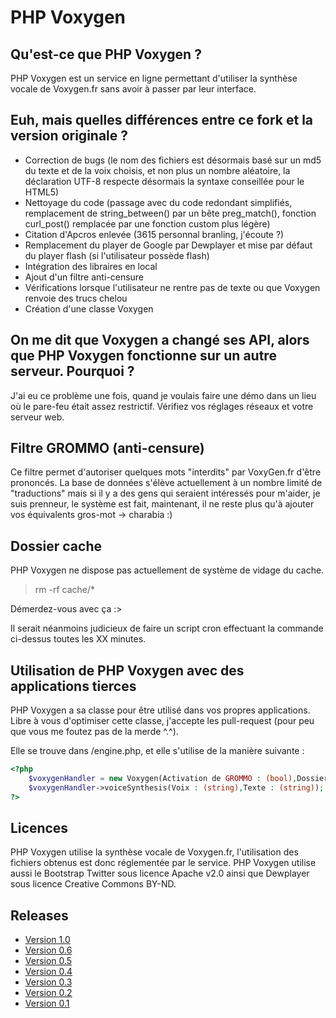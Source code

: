 # PHP Voxygen

## Qu'est-ce que PHP Voxygen ?

PHP Voxygen est un service en ligne permettant d'utiliser la synthèse vocale de Voxygen.fr sans avoir à passer par leur interface.

## Euh, mais quelles différences entre ce fork et la version originale ?

* Correction de bugs (le nom des fichiers est désormais basé sur un md5 du texte et de la voix choisis, et non plus un nombre aléatoire, la déclaration UTF-8 respecte désormais la syntaxe conseillée pour le HTML5)
* Nettoyage du code (passage avec du code redondant simplifiés, remplacement de string_between() par un bête preg_match(), fonction curl_post() remplacée par une fonction custom plus légère)
* Citation d'Apcros enlevée (3615 personnal branling, j'écoute ?)
* Remplacement du player de Google par Dewplayer et mise par défaut du player flash (si l'utilisateur possède flash)
* Intégration des libraires en local
* Ajout d'un filtre anti-censure
* Vérifications lorsque l'utilisateur ne rentre pas de texte ou que Voxygen renvoie des trucs chelou
* Création d'une classe Voxygen

## On me dit que Voxygen a changé ses API, alors que PHP Voxygen fonctionne sur un autre serveur. Pourquoi ?

J'ai eu ce problème une fois, quand je voulais faire une démo dans un lieu où le pare-feu était assez restrictif. Vérifiez vos réglages réseaux et votre serveur web.

## Filtre GROMMO (anti-censure)

Ce filtre permet d'autoriser quelques mots "interdits" par VoxyGen.fr d'être prononcés. La base de données s'élève actuellement à un nombre limité de "traductions" mais si il y a des gens qui seraient intéressés pour m'aider, je suis prenneur, le système est fait, maintenant, il ne reste plus qu'à ajouter vos équivalents gros-mot -> charabia :)

## Dossier cache

PHP Voxygen ne dispose pas actuellement de système de vidage du cache.

> rm -rf cache/*

Démerdez-vous avec ça :>

Il serait néanmoins judicieux de faire un script cron effectuant la commande ci-dessus toutes les XX minutes.

## Utilisation de PHP Voxygen avec des applications tierces

PHP Voxygen a sa classe pour être utilisé dans vos propres applications. Libre à vous d'optimiser cette classe, j'accepte les pull-request (pour peu que vous me foutez pas de la merde ^.^).

Elle se trouve dans /engine.php, et elle s'utilise de la manière suivante :

```php
<?php
	$voxygenHandler = new Voxygen(Activation de GROMMO : (bool),Dossier de stockage du cache : (string));
	$voxygenHandler->voiceSynthesis(Voix : (string),Texte : (string)); // Retourne url du fichier stocké (string)
?>
```

## Licences

PHP Voxygen utilise la synthèse vocale de Voxygen.fr, l'utilisation des fichiers obtenus est donc réglementée par le service. PHP Voxygen utilise aussi le Bootstrap Twitter sous licence Apache v2.0 ainsi que Dewplayer sous licence Creative Commons BY-ND.

## Releases
* [Version 1.0](https://github.com/tibounise/PHP-Voxygen/tree/0adbcfa55f3999c19cd5e2bfed97f315c4513054)
* [Version 0.6](https://github.com/tibounise/PHP-Voxygen/tree/dba536de74f663d9475fefa42d36ba413f10aeb8)
* [Version 0.5](https://github.com/tibounise/PHP-Voxygen/tree/ed52d9576e7e539bc7c6b2ec5818ad2f6b08518c)
* [Version 0.4](https://github.com/tibounise/PHP-Voxygen/tree/0f187635ea6375accbf76b8fed2718ed984e63f8)
* [Version 0.3](https://github.com/tibounise/PHP-Voxygen/tree/bcfa90a2f693e928d216f8dee9e401137d78411d)
* [Version 0.2](https://github.com/tibounise/PHP-Voxygen/tree/02d1ba169e6dd0d04f59a60658999e5edaa4e67e)
* [Version 0.1](https://github.com/tibounise/PHP-Voxygen/tree/1136cdf19f15b0c7db43ebd47baebc55cc9b0848)
